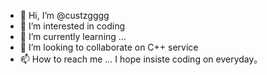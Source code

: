 - 👋 Hi, I’m @custzgggg
- 👀 I’m interested in coding
- 🌱 I’m currently learning ...
- 💞️ I’m looking to collaborate on C++ service
- 📫 How to reach me ...
I hope insiste coding on everyday。
<!---
custzgggg/custzgggg is a ✨ special ✨ repository because its `README.md` (this file) appears on your GitHub profile.
You can click the Preview link to take a look at your changes.
--->
